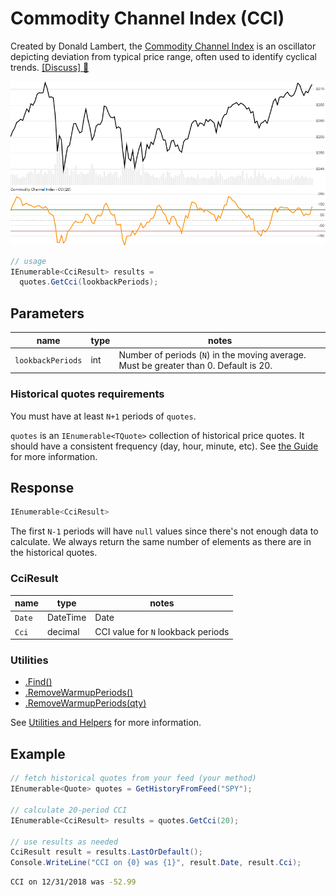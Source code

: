 ﻿# Commodity Channel Index (CCI)

Created by Donald Lambert, the [Commodity Channel Index](https://en.wikipedia.org/wiki/Commodity_channel_index) is an oscillator depicting deviation from typical price range, often used to identify cyclical trends.
[[Discuss] :speech_balloon:](https://github.com/DaveSkender/Stock.Indicators/discussions/265 "Community discussion about this indicator")

![image](chart.png)

```csharp
// usage
IEnumerable<CciResult> results =
  quotes.GetCci(lookbackPeriods);  
```

## Parameters

| name | type | notes
| -- |-- |--
| `lookbackPeriods` | int | Number of periods (`N`) in the moving average.  Must be greater than 0.  Default is 20.

### Historical quotes requirements

You must have at least `N+1` periods of `quotes`.

`quotes` is an `IEnumerable<TQuote>` collection of historical price quotes.  It should have a consistent frequency (day, hour, minute, etc).  See [the Guide](../../docs/GUIDE.md) for more information.

## Response

```csharp
IEnumerable<CciResult>
```

The first `N-1` periods will have `null` values since there's not enough data to calculate.  We always return the same number of elements as there are in the historical quotes.

### CciResult

| name | type | notes
| -- |-- |--
| `Date` | DateTime | Date
| `Cci` | decimal | CCI value for `N` lookback periods

### Utilities

- [.Find()](../../docs/UTILITIES.md#find-indicator-result-by-date)
- [.RemoveWarmupPeriods()](../../docs/UTILITIES.md#remove-warmup-periods)
- [.RemoveWarmupPeriods(qty)](../../docs/UTILITIES.md#remove-warmup-periods)

See [Utilities and Helpers](../../docs/UTILITIES.md#content) for more information.

## Example

```csharp
// fetch historical quotes from your feed (your method)
IEnumerable<Quote> quotes = GetHistoryFromFeed("SPY");

// calculate 20-period CCI
IEnumerable<CciResult> results = quotes.GetCci(20);

// use results as needed
CciResult result = results.LastOrDefault();
Console.WriteLine("CCI on {0} was {1}", result.Date, result.Cci);
```

```bash
CCI on 12/31/2018 was -52.99
```
